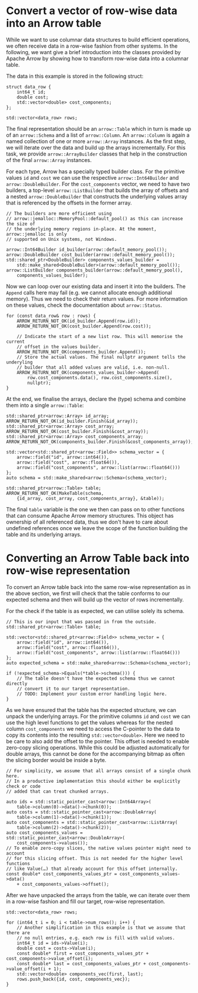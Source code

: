 <!---
  Licensed under the Apache License, Version 2.0 (the "License");
  you may not use this file except in compliance with the License.
  You may obtain a copy of the License at

   http://www.apache.org/licenses/LICENSE-2.0

  Unless required by applicable law or agreed to in writing, software
  distributed under the License is distributed on an "AS IS" BASIS,
  WITHOUT WARRANTIES OR CONDITIONS OF ANY KIND, either express or implied.
  See the License for the specific language governing permissions and
  limitations under the License. See accompanying LICENSE file.
-->

Convert a vector of row-wise data into an Arrow table
=====================================================

While we want to use columnar data structures to build efficient operations, we
often receive data in a row-wise fashion from other systems. In the following,
we want give a brief introduction into the classes provided by Apache Arrow by
showing how to transform row-wise data into a columnar table.

The data in this example is stored in the following struct:

```
struct data_row {
    int64_t id;
    double cost;
    std::vector<double> cost_components;
};

std::vector<data_row> rows;
```

The final representation should be an `arrow::Table` which in turn is made up of
an `arrow::Schema` and a list of `arrow::Column`. An `arrow::Column` is again a
named collection of one or more `arrow::Array` instances. As the first step, we
will iterate over the data and build up the arrays incrementally. For this task,
we provide `arrow::ArrayBuilder` classes that help in the construction of the
final `arrow::Array` instances.

For each type, Arrow has a specially typed builder class. For the primitive
values `id` and `cost` we can use the respective `arrow::Int64Builder` and
`arrow::DoubleBuilder`. For the `cost_components` vector, we need to have two
builders, a top-level `arrow::ListBuilder` that builds the array of offsets and
a nested `arrow::DoubleBuilder` that constructs the underlying values array that
is referenced by the offsets in the former array.

```
// The builders are more efficient using
// arrow::jemalloc::MemoryPool::default_pool() as this can increase the size of
// the underlying memory regions in-place. At the moment, arrow::jemalloc is only
// supported on Unix systems, not Windows.

arrow::Int64Builder id_builder(arrow::default_memory_pool());
arrow::DoubleBuilder cost_builder(arrow::default_memory_pool());
std::shared_ptr<DoubleBuilder> components_values_builder =
    std::make_shared<DoubleBuilder>(arrow::default_memory_pool());
arrow::ListBuilder components_builder(arrow::default_memory_pool(),
    components_values_builder);
```

Now we can loop over our existing data and insert it into the builders. The
`Append` calls here may fail (e.g. we cannot allocate enough additional memory).
Thus we need to check their return values. For more information on these values,
check the documentation about `arrow::Status`.

```
for (const data_row& row : rows) {
    ARROW_RETURN_NOT_OK(id_builder.Append(row.id));
    ARROW_RETURN_NOT_OK(cost_builder.Append(row.cost));

    // Indicate the start of a new list row. This will memorise the current
    // offset in the values builder.
    ARROW_RETURN_NOT_OK(components_builder.Append());
    // Store the actual values. The final nullptr argument tells the underyling
    // builder that all added values are valid, i.e. non-null.
    ARROW_RETURN_NOT_OK(components_values_builder->Append(
        row.cost_components.data(), row.cost_components.size(),
        nullptr);
}
```

At the end, we finalise the arrays, declare the (type) schema and combine them
 into a single `arrow::Table`:

```
std::shared_ptr<arrow::Array> id_array;
ARROW_RETURN_NOT_OK(id_builder.Finish(&id_array));
std::shared_ptr<arrow::Array> cost_array;
ARROW_RETURN_NOT_OK(cost_builder.Finish(&cost_array));
std::shared_ptr<arrow::Array> cost_components_array;
ARROW_RETURN_NOT_OK(components_builder.Finish(&cost_components_array));

std::vector<std::shared_ptr<arrow::Field>> schema_vector = {
    arrow::field("id", arrow::int64()),
    arrow::field("cost", arrow::float64()),
    arrow::field("cost_components", arrow::list(arrow::float64()))
};
auto schema = std::make_shared<arrow::Schema>(schema_vector);

std::shared_ptr<arrow::Table> table;
ARROW_RETURN_NOT_OK(MakeTable(schema,
    {id_array, cost_array, cost_components_array}, &table));
```

The final `table` variable is the one we then can pass on to other functions
that can consume Apache Arrow memory structures. This object has ownership of
all referenced data, thus we don't have to care about undefined references once
we leave the scope of the function building the table and its underlying arrays.

<!-- TODO: Add an example with nullable entries -->

Converting an Arrow Table back into row-wise representation
===========================================================

To convert an Arrow table back into the same row-wise representation as in the
above section, we first will check that the table conforms to our expected
schema and then will build up the vector of rows incrementally.

For the check if the table is as expected, we can utilise solely its schema. 

```
// This is our input that was passed in from the outside.
std::shared_ptr<arrow::Table> table;

std::vector<std::shared_ptr<arrow::Field>> schema_vector = {
    arrow::field("id", arrow::int64()),
    arrow::field("cost", arrow::float64()),
    arrow::field("cost_components", arrow::list(arrow::float64()))
};
auto expected_schema = std::make_shared<arrow::Schema>(schema_vector);

if (!expected_schema->Equals(*table->schema())) {
    // The table doesn't have the expected schema thus we cannot directly
    // convert it to our target representation.
    // TODO: Implement your custom error handling logic here.
}
```

As we have ensured that the table has the expected structure, we can unpack the
underlying arrays. For the primitive columns `id` and `cost` we can use the high
level functions to get the values whereas for the nested column
`cost_components` we need to access the C-pointer to the data to copy its
contents into the resulting `std::vector<double>`. Here we need to be care to
also add the offset to the pointer. This offset is needed to enable zero-copy
slicing operations. While this could be adjusted automatically for double
arrays, this cannot be done for the accompanying bitmap as often the slicing
border would be inside a byte.

```
// For simplicity, we assume that all arrays consist of a single chunk here.
// In a productive implementation this should either be explicitly check or code
// added that can treat chunked arrays.

auto ids = std::static_pointer_cast<arrow::Int64Array>(
    table->column(0)->data()->chunk(0));
auto costs = std::static_pointer_cast<arrow::DoubleArray(
    table->column(1)->data()->chunk(1));
auto cost_components = std::static_pointer_cast<arrow::ListArray(
    table->column(2)->data()->chunk(2));
auto cost_components_values = std::static_pointer_cast<arrow::DoubleArray>(
    cost_components->values());
// To enable zero-copy slices, the native values pointer might need to account
// for this slicing offset. This is not needed for the higher level functions
// like Value(…) that already account for this offset internally.
const double* cost_components_values_ptr = cost_components_values->data()
    + cost_components_values->offset();
```

After we have unpacked the arrays from the table, we can iterate over them in a
row-wise fashion and fill our target, row-wise representation.

```
std::vector<data_row> rows;

for (int64_t i = 0; i < table->num_rows(); i++) {
    // Another simplification in this example is that we assume that there are
    // no null entries, e.g. each row is fill with valid values.
    int64_t id = ids->Value(i);
    double cost = costs->Value(i);
    const double* first = cost_components_values_ptr + cost_components->value_offset(i);
    const double* last = cost_components_values_ptr + cost_components->value_offset(i + 1);
    std::vector<double> components_vec(first, last);
    rows.push_back({id, cost, components_vec});
}
```
